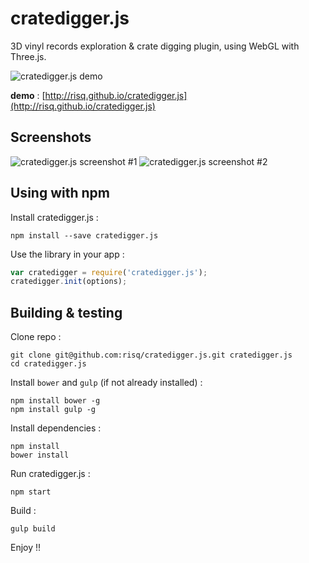 cratedigger.js
===========

3D vinyl records exploration & crate digging plugin, using WebGL with Three.js.

![cratedigger.js demo](http://risq.github.io/cratedigger.js/img/demo.gif)

**demo** : [http://risq.github.io/cratedigger.js](http://risq.github.io/cratedigger.js)


Screenshots
-----------

![cratedigger.js screenshot #1](http://risq.github.io/cratedigger.js/img/screenshot1.png)
![cratedigger.js screenshot #2](http://risq.github.io/cratedigger.js/img/screenshot2.png)


Using with npm
-----------

Install cratedigger.js :

    npm install --save cratedigger.js

Use the library in your app :

`````javascript
var cratedigger = require('cratedigger.js');
cratedigger.init(options);
`````


Building & testing
-----------

Clone repo :

    git clone git@github.com:risq/cratedigger.js.git cratedigger.js
    cd cratedigger.js

Install `bower` and `gulp` (if not already installed) :
    
    npm install bower -g
    npm install gulp -g

Install dependencies :
    
    npm install
    bower install
    
Run cratedigger.js :
    
    npm start
    
Build  :

    gulp build
    
Enjoy !!

